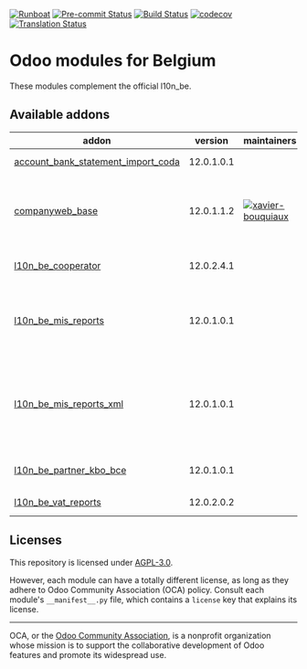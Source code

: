 
[![Runboat](https://img.shields.io/badge/runboat-Try%20me-875A7B.png)](https://runboat.odoo-community.org/builds?repo=OCA/l10n-belgium&target_branch=12.0)
[![Pre-commit Status](https://github.com/OCA/l10n-belgium/actions/workflows/pre-commit.yml/badge.svg?branch=12.0)](https://github.com/OCA/l10n-belgium/actions/workflows/pre-commit.yml?query=branch%3A12.0)
[![Build Status](https://github.com/OCA/l10n-belgium/actions/workflows/test.yml/badge.svg?branch=12.0)](https://github.com/OCA/l10n-belgium/actions/workflows/test.yml?query=branch%3A12.0)
[![codecov](https://codecov.io/gh/OCA/l10n-belgium/branch/12.0/graph/badge.svg)](https://codecov.io/gh/OCA/l10n-belgium)
[![Translation Status](https://translation.odoo-community.org/widgets/l10n-belgium-12-0/-/svg-badge.svg)](https://translation.odoo-community.org/engage/l10n-belgium-12-0/?utm_source=widget)

<!-- /!\ do not modify above this line -->

# Odoo modules for Belgium

These modules complement the official l10n_be.

<!-- /!\ do not modify below this line -->

<!-- prettier-ignore-start -->

[//]: # (addons)

Available addons
----------------
addon | version | maintainers | summary
--- | --- | --- | ---
[account_bank_statement_import_coda](account_bank_statement_import_coda/) | 12.0.1.0.1 |  | Import CODA Bank Statement
[companyweb_base](companyweb_base/) | 12.0.1.1.2 | [![xavier-bouquiaux](https://github.com/xavier-bouquiaux.png?size=30px)](https://github.com/xavier-bouquiaux) | Know who you are dealing with. Enhance Odoo partner data from companyweb.be.
[l10n_be_cooperator](l10n_be_cooperator/) | 12.0.2.4.1 |  | Cooperators Belgium Localization
[l10n_be_mis_reports](l10n_be_mis_reports/) | 12.0.1.0.1 |  | MIS Builder templates for the Belgium P&L, Balance Sheets and VAT Declaration
[l10n_be_mis_reports_xml](l10n_be_mis_reports_xml/) | 12.0.1.0.1 |  | Exports MIS Builder templates VAT Declaration as XML to load on the administration websites.
[l10n_be_partner_kbo_bce](l10n_be_partner_kbo_bce/) | 12.0.1.0.1 |  | Belgium - KBO/BCE numbers
[l10n_be_vat_reports](l10n_be_vat_reports/) | 12.0.2.0.2 |  | Belgium VAT Reports

[//]: # (end addons)

<!-- prettier-ignore-end -->

## Licenses

This repository is licensed under [AGPL-3.0](LICENSE).

However, each module can have a totally different license, as long as they adhere to Odoo Community Association (OCA)
policy. Consult each module's `__manifest__.py` file, which contains a `license` key
that explains its license.

----
OCA, or the [Odoo Community Association](http://odoo-community.org/), is a nonprofit
organization whose mission is to support the collaborative development of Odoo features
and promote its widespread use.
